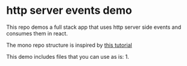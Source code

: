#  http server events demo 
This repo demos a full stack app that uses http server side events and consumes them in react.

The mono repo structure is inspired by [this tutorial](https://remult.dev/tutorials/react/)

This demo includes files that you can use as is:
1. 
